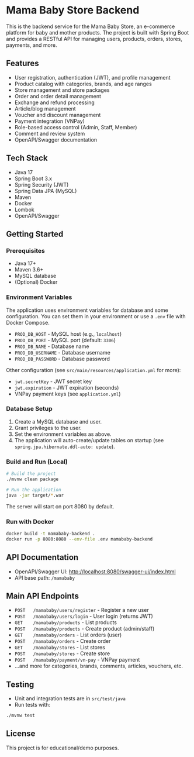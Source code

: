 # Mama Baby Store Backend

This is the backend service for the Mama Baby Store, an e-commerce platform for baby and mother products. The project is built with Spring Boot and provides a RESTful API for managing users, products, orders, stores, payments, and more.

## Features

- User registration, authentication (JWT), and profile management
- Product catalog with categories, brands, and age ranges
- Store management and store packages
- Order and order detail management
- Exchange and refund processing
- Article/blog management
- Voucher and discount management
- Payment integration (VNPay)
- Role-based access control (Admin, Staff, Member)
- Comment and review system
- OpenAPI/Swagger documentation

## Tech Stack

- Java 17
- Spring Boot 3.x
- Spring Security (JWT)
- Spring Data JPA (MySQL)
- Maven
- Docker
- Lombok
- OpenAPI/Swagger

## Getting Started

### Prerequisites

- Java 17+
- Maven 3.6+
- MySQL database
- (Optional) Docker

### Environment Variables

The application uses environment variables for database and some configuration. You can set them in your environment or use a `.env` file with Docker Compose.

- `PROD_DB_HOST` - MySQL host (e.g., `localhost`)
- `PROD_DB_PORT` - MySQL port (default: `3306`)
- `PROD_DB_NAME` - Database name
- `PROD_DB_USERNAME` - Database username
- `PROD_DB_PASSWORD` - Database password

Other configuration (see `src/main/resources/application.yml` for more):

- `jwt.secretKey` - JWT secret key
- `jwt.expiration` - JWT expiration (seconds)
- VNPay payment keys (see `application.yml`)

### Database Setup

1. Create a MySQL database and user.
2. Grant privileges to the user.
3. Set the environment variables as above.
4. The application will auto-create/update tables on startup (see `spring.jpa.hibernate.ddl-auto: update`).

### Build and Run (Local)

```bash
# Build the project
./mvnw clean package

# Run the application
java -jar target/*.war
```

The server will start on port 8080 by default.

### Run with Docker

```bash
docker build -t mamababy-backend .
docker run -p 8080:8080 --env-file .env mamababy-backend
```

## API Documentation

- OpenAPI/Swagger UI: [http://localhost:8080/swagger-ui/index.html](http://localhost:8080/swagger-ui/index.html)
- API base path: `/mamababy`

## Main API Endpoints

- `POST   /mamababy/users/register` - Register a new user
- `POST   /mamababy/users/login` - User login (returns JWT)
- `GET    /mamababy/products` - List products
- `POST   /mamababy/products` - Create product (admin/staff)
- `GET    /mamababy/orders` - List orders (user)
- `POST   /mamababy/orders` - Create order
- `GET    /mamababy/stores` - List stores
- `POST   /mamababy/stores` - Create store
- `POST   /mamababy/payment/vn-pay` - VNPay payment
- ...and more for categories, brands, comments, articles, vouchers, etc.

## Testing

- Unit and integration tests are in `src/test/java`
- Run tests with:

```bash
./mvnw test
```

## License

This project is for educational/demo purposes.
